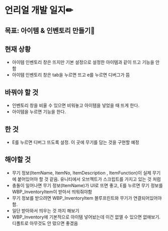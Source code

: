 # 언리얼 개발 일지✏



## 목표: 아이템 & 인벤토리 만들기🎁

## 현재 상황

* 아이템 인벤토리 창은 뜨지만 기본 설정으로 설정한 아이템과 같이 뜨고 기능을 안함
* 아이템 인벤토리 창은 tab을 누르면 뜨고 e를 누르면 디버그가 뜸


## 바꿔야 할 것

* 인벤토리 창을 비울 수 있으면 비워놓고 아이템을 넣었을 때 뜨게 한다.
* 아이템을 누르면 기능을 한다.


## 한 것

* E를 누르면 디버그 뜨도록 설정. 이 곳에 무기를 담는 것을 구현할 예정


## 해야할 것

* 무기 정보(ItemName, ItemNo, ItemDescription , ItemFunction)이 실제 무기에 붙어있어야 할 것 같음. 유니티에서 오브젝트가 스크립트를 가지고 있는 것 처럼
* 충돌이 일어나면 무기 정보(ItemName)가 UI로 뜨면 좋고, E를 누르면 무기 정보를 WBP_InventoryItem이 받아서 띄워줘야함
* 무기 정보를 받으려면 WBP_InventoryItem 블루프린트와 무기가 연결되어있어야함.
* 일단 받아와서 띄우는 것 까지 해보기
* WBP_Inventory에 기본적으로 아이템 넣어놨는데 이건 없앨 수 있으면 없애보기. 디폴트로 아무것도 안 떴으면 좋겠음
